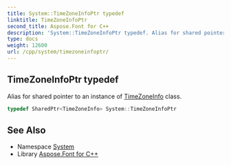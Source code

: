 ```yaml
---
title: System::TimeZoneInfoPtr typedef
linktitle: TimeZoneInfoPtr
second_title: Aspose.Font for C++
description: 'System::TimeZoneInfoPtr typedef. Alias for shared pointer to an instance of TimeZoneInfo class in C++.'
type: docs
weight: 12600
url: /cpp/system/timezoneinfoptr/
---
```

## TimeZoneInfoPtr typedef


Alias for shared pointer to an instance of [TimeZoneInfo](../timezoneinfo/) class.

```cpp
typedef SharedPtr<TimeZoneInfo> System::TimeZoneInfoPtr
```

## See Also

* Namespace [System](../)
* Library [Aspose.Font for C++](../../)
